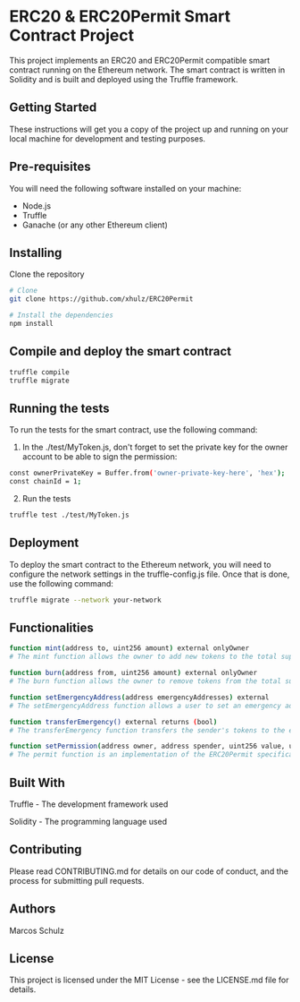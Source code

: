 # ERC20 & ERC20Permit Smart Contract Project
This project implements an ERC20 and ERC20Permit compatible smart contract running on the Ethereum network. The smart contract is written in Solidity and is built and deployed using the Truffle framework.

## Getting Started
These instructions will get you a copy of the project up and running on your local machine for development and testing purposes.

## Pre-requisites
You will need the following software installed on your machine:

- Node.js
- Truffle
- Ganache (or any other Ethereum client)

## Installing
Clone the repository

```bash
# Clone
git clone https://github.com/xhulz/ERC20Permit

# Install the dependencies
npm install
```

## Compile and deploy the smart contract

```bash
truffle compile
truffle migrate
```

## Running the tests
To run the tests for the smart contract, use the following command:

1. In the ./test/MyToken.js, don't forget to set the private key for the owner account to be able to sign the permission:
```bash
const ownerPrivateKey = Buffer.from('owner-private-key-here', 'hex');
const chainId = 1;
```

2. Run the tests
```bash
truffle test ./test/MyToken.js
```

## Deployment
To deploy the smart contract to the Ethereum network, you will need to configure the network settings in the truffle-config.js file. Once that is done, use the following command:

```bash
truffle migrate --network your-network
```

## Functionalities

```bash
function mint(address to, uint256 amount) external onlyOwner
# The mint function allows the owner to add new tokens to the total supply.

function burn(address from, uint256 amount) external onlyOwner
# The burn function allows the owner to remove tokens from the total supply.

function setEmergencyAddress(address emergencyAddresses) external
# The setEmergencyAddress function allows a user to set an emergency address to which their tokens will be transferred in case of emergency.

function transferEmergency() external returns (bool)
# The transferEmergency function transfers the sender's tokens to the emergency address set by the user.

function setPermission(address owner, address spender, uint256 value, uint256 deadline, uint8 v, bytes32 r, bytes32 s) public virtual override {
# The permit function is an implementation of the ERC20Permit specification. This function allows the owner of the smart contract to grant an spender the right to transfer a specific amount of tokens within a specified deadline. The permit function takes in several parameters including the address of the owner and the spender, the amount of tokens to be transferred, the deadline, and signed message data (v, r, and s) which provides evidence of the owner's intent to grant the spender permission.
```

## Built With
Truffle - The development framework used

Solidity - The programming language used

## Contributing
Please read CONTRIBUTING.md for details on our code of conduct, and the process for submitting pull requests.

## Authors
Marcos Schulz

## License
This project is licensed under the MIT License - see the LICENSE.md file for details.
